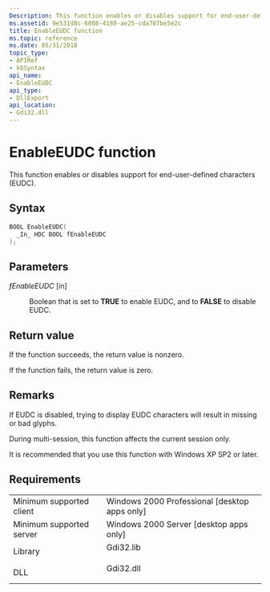 ```yaml
---
Description: This function enables or disables support for end-user-defined characters (EUDC).
ms.assetid: 9e531d8c-6008-4189-ae25-cda707be5e2c
title: EnableEUDC function
ms.topic: reference
ms.date: 05/31/2018
topic_type: 
- APIRef
- kbSyntax
api_name: 
- EnableEUDC
api_type: 
- DllExport
api_location: 
- Gdi32.dll
---
```


# EnableEUDC function

This function enables or disables support for end-user-defined characters (EUDC).

## Syntax


```C++
BOOL EnableEUDC(
  _In_ HDC BOOL fEnableEUDC
);
```



## Parameters

<dl> <dt>

*fEnableEUDC* \[in\]
</dt> <dd>

Boolean that is set to **TRUE** to enable EUDC, and to **FALSE** to disable EUDC.

</dd> </dl>

## Return value

If the function succeeds, the return value is nonzero.

If the function fails, the return value is zero.

## Remarks

If EUDC is disabled, trying to display EUDC characters will result in missing or bad glyphs.

During multi-session, this function affects the current session only.

It is recommended that you use this function with Windows XP SP2 or later.

## Requirements



|                                     |                                                                                      |
|-------------------------------------|--------------------------------------------------------------------------------------|
| Minimum supported client<br/> | Windows 2000 Professional \[desktop apps only\]<br/>                           |
| Minimum supported server<br/> | Windows 2000 Server \[desktop apps only\]<br/>                                 |
| Library<br/>                  | <dl> <dt>Gdi32.lib</dt> </dl> |
| DLL<br/>                      | <dl> <dt>Gdi32.dll</dt> </dl> |



 

 




